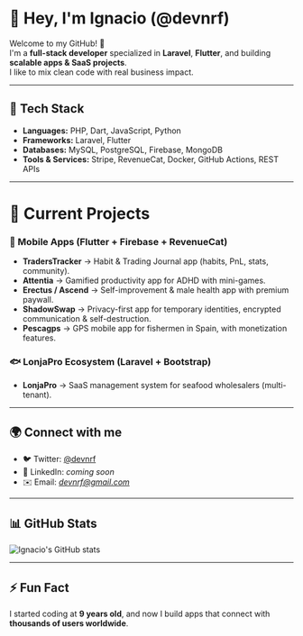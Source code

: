 # 👋 Hey, I'm Ignacio (@devnrf)

Welcome to my GitHub! 🚀  
I'm a **full-stack developer** specialized in **Laravel**, **Flutter**, and building **scalable apps & SaaS projects**.  
I like to mix clean code with real business impact.  

---

## 🔧 Tech Stack

- **Languages:** PHP, Dart, JavaScript, Python  
- **Frameworks:** Laravel, Flutter
- **Databases:** MySQL, PostgreSQL, Firebase, MongoDB  
- **Tools & Services:** Stripe, RevenueCat, Docker, GitHub Actions, REST APIs  

---

# 📌 Current Projects

### 📱 Mobile Apps (Flutter + Firebase + RevenueCat)
- **TradersTracker** → Habit & Trading Journal app (habits, PnL, stats, community).  
- **Attentia** → Gamified productivity app for ADHD with mini-games.  
- **Erectus / Ascend** → Self-improvement & male health app with premium paywall.  
- **ShadowSwap** → Privacy-first app for temporary identities, encrypted communication & self-destruction.  
- **Pescagps** → GPS mobile app for fishermen in Spain, with monetization features.  

### 🐟 LonjaPro Ecosystem (Laravel + Bootstrap)
- **LonjaPro** → SaaS management system for seafood wholesalers (multi-tenant).

---

## 🌍 Connect with me

- 🐦 Twitter: [@devnrf](https://twitter.com/devnrf)
- 💼 LinkedIn: *coming soon*  
- ✉️ Email: *devnrf@gmail.com*  

---

## 📊 GitHub Stats

![Ignacio's GitHub stats](https://github-readme-stats.vercel.app/api?username=devnrf&show_icons=true&theme=tokyonight)

---

## ⚡ Fun Fact
I started coding at **9 years old**, and now I build apps that connect with **thousands of users worldwide**.
